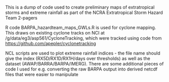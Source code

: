 This is a dump of code used to create preliminary maps of extratropical storms and extreme rainfall as part of the NCRA Extratropical Storm Hazard Team 2-pagers

R code BARPA_hazardteam_maps_GWLs.R is used for cyclone mapping. This draws on existing cyclone tracks on NCI at /g/data/eg3/asp561/CycloneTracking, which were tracked using code from https://github.com/apepler/cyclonetracking

NCL scripts are used to plot extreme rainfall indices - the file name should give the index (RX5D/RX1D/RX1H/days over thresholds) as well as the dataset (AWAP/BARRA/BARPA/IMERG). There are some additional pieces of code I used for e.g. converting the raw BARPA output into derived netcdf files that were easier to manipulate
